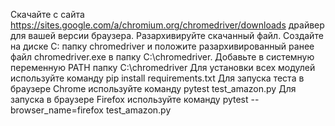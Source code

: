 Скачайте с сайта https://sites.google.com/a/chromium.org/chromedriver/downloads драйвер для вашей версии браузера. Разархивируйте скачанный файл.
Создайте на диске C: папку chromedriver и положите разархивированный ранее файл chromedriver.exe в папку C:\chromedriver.
Добавьте в системную переменную PATH папку C:\chromedriver
Для установки всех модулей используйте команду pip install requirements.txt
Для запуска теста в браузере Chrome используйте команду pytest test_amazon.py
Для запуска в браузере Firefox используйте команду pytest --browser_name=firefox test_amazon.py